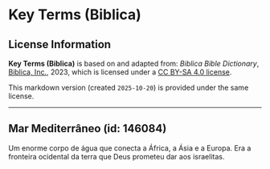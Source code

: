 # Key Terms (Biblica)

## License Information

**Key Terms (Biblica)** is based on and adapted from: _Biblica Bible Dictionary_, [Biblica, Inc.](https://www.biblica.com/), 2023, which is licensed under a [CC BY-SA 4.0 license](https://creativecommons.org/licenses/by-sa/4.0/legalcode.en).

This markdown version (created `2025-10-20`) is provided under the same license.



--------------------------------

## Mar Mediterrâneo (id: 146084)

Um enorme corpo de água que conecta a África, a Ásia e a Europa. Era a fronteira ocidental da terra que Deus prometeu dar aos israelitas.


